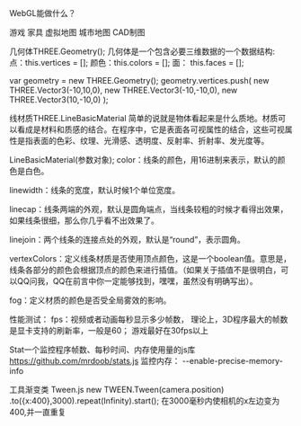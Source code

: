 WebGL能做什么？ 

游戏
家具
虚拟地图
城市地图
CAD制图


几何体THREE.Geometry();
几何体是一个包含必要三维数据的一个数据结构:
点：this.vertices = [];
颜色：this.colors = [];
面： this.faces = [];

var geometry = new THREE.Geometry();
geometry.vertices.push(
	new THREE.Vector3(-10,10,0),
	new THREE.Vector3(-10,-10,0),
	new THREE.Vector3(10,-10,0)
);


线材质THREE.LineBasicMaterial
简单的说就是物体看起来是什么质地。材质可以看成是材料和质感的结合。在程序中，它是表面各可视属性的结合，这些可视属性是指表面的色彩、纹理、光滑感、透明度、反射率、折射率、发光度等。

LineBasicMaterial(参数对象);
color：线条的颜色，用16进制来表示，默认的颜色是白色。

linewidth：线条的宽度，默认时候1个单位宽度。

linecap：线条两端的外观，默认是圆角端点，当线条较粗的时候才看得出效果，如果线条很细，那么你几乎看不出效果了。

linejoin：两个线条的连接点处的外观，默认是“round”，表示圆角。

vertexColors：定义线条材质是否使用顶点颜色，这是一个boolean值。意思是，线条各部分的颜色会根据顶点的颜色来进行插值。（如果关于插值不是很明白，可以QQ问我，QQ在前言中你一定能够找到，嘿嘿，虽然没有明确写出）。

fog：定义材质的颜色是否受全局雾效的影响。


性能测试：
fps：视频或者动画每秒显示多少帧数，
理论上，3D程序最大的帧数是显卡支持的刷新率，一般是60；
游戏最好在30fps以上

Stat一个监控程序帧数、每秒时间、内存使用量的js库
https://github.com/mrdoob/stats.js
监控内存： --enable-precise-memory-info


工具渐变类 Tween.js
new TWEEN.Tween(camera.position)
	.to({x:400},3000).repeat(Infinity).start();
在3000毫秒内使相机的x左边变为400,并一直重复